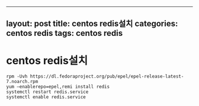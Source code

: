 ---
layout: post
title: centos redis설치
categories: centos redis
tags: centos redis
--

# centos redis설치



```shell
rpm -Uvh https://dl.fedoraproject.org/pub/epel/epel-release-latest-7.noarch.rpm
yum –enablerepo=epel,remi install redis
systemctl restart redis.service
systemctl enable redis.service
```



